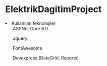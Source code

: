 # ElektrikDagitimProject

<li>Kullanılan teknolojiler
<ul>ASPNet Core 6.0</ul>
<ul>Jquery</ul>
<ul>FontAwesome</ul>
<ul>Devexpress (DataGrid, Raports)</ul>
</li>
